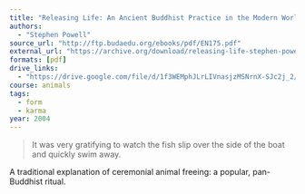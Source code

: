 ```yaml
---
title: "Releasing Life: An Ancient Buddhist Practice in the Modern World"
authors:
  - "Stephen Powell"
source_url: "http://ftp.budaedu.org/ebooks/pdf/EN175.pdf"
external_url: "https://archive.org/download/releasing-life-stephen-powell/Releasing%20LIfe%20-%20Stephen%20Powell_text.pdf"
formats: [pdf]
drive_links:
  - "https://drive.google.com/file/d/1f3WEMphJLrLIVnasjzMSNrnX-SJc2j_2/view?usp=sharing"
course: animals
tags:
  - form
  - karma
year: 2004
---
```


> It was very gratifying to watch the fish slip over the side of the boat and quickly swim away.

A traditional explanation of ceremonial animal freeing: a popular, pan-Buddhist ritual.

